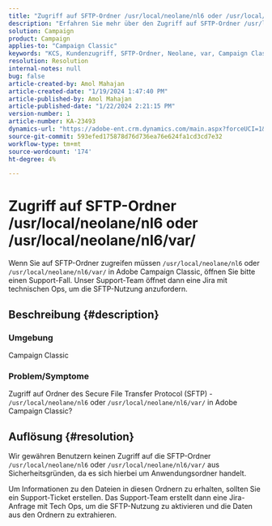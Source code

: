 ```yaml
---
title: "Zugriff auf SFTP-Ordner /usr/local/neolane/nl6 oder /usr/local/neolane/nl6/var/"
description: "Erfahren Sie mehr über den Zugriff auf SFTP-Ordner /usr/local/neolane/nl6 oder /usr/local/neolane/nl6/var/ in Adobe Campaign Classic. Öffnen Sie einen Support-Fall."
solution: Campaign
product: Campaign
applies-to: "Campaign Classic"
keywords: "KCS, Kundenzugriff, SFTP-Ordner, Neolane, var, Campaign Classic"
resolution: Resolution
internal-notes: null
bug: false
article-created-by: Amol Mahajan
article-created-date: "1/19/2024 1:47:40 PM"
article-published-by: Amol Mahajan
article-published-date: "1/22/2024 2:21:15 PM"
version-number: 1
article-number: KA-23493
dynamics-url: "https://adobe-ent.crm.dynamics.com/main.aspx?forceUCI=1&pagetype=entityrecord&etn=knowledgearticle&id=0057654c-d1b6-ee11-a569-6045bd006268"
source-git-commit: 593efed175878d76d736ea76e624fa1cd3cd7e32
workflow-type: tm+mt
source-wordcount: '174'
ht-degree: 4%

---
```


# Zugriff auf SFTP-Ordner /usr/local/neolane/nl6 oder /usr/local/neolane/nl6/var/


Wenn Sie auf SFTP-Ordner zugreifen müssen `/usr/local/neolane/nl6` oder `/usr/local/neolane/nl6/var/` in Adobe Campaign Classic, öffnen Sie bitte einen Support-Fall. Unser Support-Team öffnet dann eine Jira mit technischen Ops, um die SFTP-Nutzung anzufordern.

## Beschreibung {#description}


### Umgebung

Campaign Classic



### <b>Problem/Symptome</b>

Zugriff auf Ordner des Secure File Transfer Protocol (SFTP) - `/usr/local/neolane/nl6` oder `/usr/local/neolane/nl6/var/` in Adobe Campaign Classic?


## Auflösung {#resolution}


Wir gewähren Benutzern keinen Zugriff auf die SFTP-Ordner `/usr/local/neolane/nl6` oder `/usr/local/neolane/nl6/var/` aus Sicherheitsgründen, da es sich hierbei um Anwendungsordner handelt.

Um Informationen zu den Dateien in diesen Ordnern zu erhalten, sollten Sie ein Support-Ticket erstellen. Das Support-Team erstellt dann eine Jira-Anfrage mit Tech Ops, um die SFTP-Nutzung zu aktivieren und die Daten aus den Ordnern zu extrahieren.
